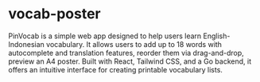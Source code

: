 # vocab-poster
PinVocab is a simple web app designed to help users learn English-Indonesian vocabulary. It allows users to add up to 18 words with autocomplete and translation features, reorder them via drag-and-drop, preview an A4 poster. Built with React, Tailwind CSS, and a Go backend, it offers an intuitive interface for creating printable vocabulary lists.
